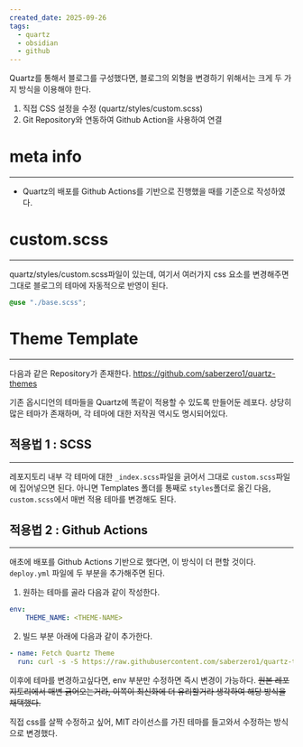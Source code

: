 ```yaml
---
created_date: 2025-09-26
tags:
  - quartz
  - obsidian
  - github
---
```

Quartz를 통해서 블로그를 구성했다면, 블로그의 외형을 변경하기 위해서는 크게 두 가지 방식을 이용해야 한다.

1. 직접 CSS 설정을 수정 (quartz/styles/custom.scss)
2. Git Repository와 연동하여 Github Action을 사용하여 연결

# meta info
---
- Quartz의 배포를 Github Actions를 기반으로 진행했을 때를 기준으로 작성하였다.

# custom.scss
---
quartz/styles/custom.scss파일이 있는데, 여기서 여러가지 css 요소를 변경해주면 그대로 블로그의 테마에 자동적으로 반영이 된다.

```scss
@use "./base.scss";
```

# Theme Template
---
다음과 같은 Repository가 존재한다.
https://github.com/saberzero1/quartz-themes

기존 옵시디언의 테마들을 Quartz에 똑같이 적용할 수 있도록 만들어둔 레포다.
상당히 많은 테마가 존재하며, 각 테마에 대한 저작권 역시도 명시되어있다.

## 적용법 1 : SCSS
---
레포지토리 내부 각 테마에 대한 `_index.scss`파일을 긁어서 그대로 `custom.scss`파일에 집어넣으면 된다.
아니면 Templates 폴더를 통째로 `styles`폴더로 옮긴 다음, `custom.scss`에서 매번 적용 테마를 변경해도 된다.

## 적용법 2 : Github Actions
---
애초에 배포를 Github Actions 기반으로 했다면, 이 방식이 더 편할 것이다.
`deploy.yml` 파일에 두 부분을 추가해주면 된다.

1. 원하는 테마를 골라 다음과 같이 작성한다.
```yml
env:
	THEME_NAME: <THEME-NAME>
```

2. 빌드 부분 아래에 다음과 같이 추가한다.
```yml
- name: Fetch Quartz Theme
  run: curl -s -S https://raw.githubusercontent.com/saberzero1/quartz-themes/master/action.sh | bash -s -- $THEME_NAME
```

이후에 테마를 변경하고싶다면, env 부분만 수정하면 즉시 변경이 가능하다.
~~원본 레포지토리에서 매변 긁어오는거라, 이쪽이 최신화에 더 유리할거라 생각하여 해당 방식을 채택했다.~~

직접 css를 살짝 수정하고 싶어, MIT 라이선스를 가진 테마를 들고와서 수정하는 방식으로 변경했다.